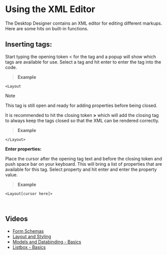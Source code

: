 
# Using the XML Editor

The Desktop Designer contains an XML editor for editing different markups. Here are some hits on built-in functions.

## Inserting tags:  
Start typing the opening token < for the tag and a popup will show which tags are available for use. Select a tag and hit enter to enter the tag into the code. 

>**Example**
```
<Layout
```
 
> [!NOTE]
> This tag is still open and ready for adding properties before being closed.

It is recommended to hit the closing token **>** which will add the closing tag to always keep the tags closed so that the XML can be rendered correctly.

>**Example**
```
</Layout>
```

**Enter properties:** 

Place the cursor after the opening tag text and before the closing token and push space bar on your keyboard. This will bring a list of properties that are available for this tag. Select property and hit enter and enter the property value.

>**Example**
```
<Layout[cursor here]>
```

<br/>

## Videos

* [Form Schemas](../../../videos/formschemas.md)
* [Layout and Styling](https://profitbasedocs.blob.core.windows.net/videos/Form%20Schema%20-%20Layout%20and%20styling.mp4)
* [Models and Databinding - Basics](https://profitbasedocs.blob.core.windows.net/videos/FormSchema-ModelsAndDatabinding-Basics.mp4)
* [Listbox - Basics](https://profitbasedocs.blob.core.windows.net/videos/FormSchema-Listbox-Basics.mp4)
